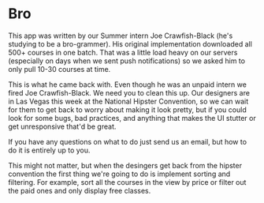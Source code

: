 Bro
===

This app was written by our Summer intern Joe Crawfish-Black (he's studying to be a bro-grammer). His original implementation downloaded all 500+ courses in one batch. That was a little load heavy on our servers (especially on days when we sent push notifications) so we asked him to only pull 10-30 courses at time.

This is what he came back with. Even though he was an unpaid intern we fired Joe Crawfish-Black. We need you to clean this up. Our designers are in Las Vegas this week at the National Hipster Convention, so we can wait for them to get back to worry about making it look pretty, but if you could look for some bugs, bad practices, and anything that makes the UI stutter or get unresponsive that'd be great. 

If you have any questions on what to do just send us an email, but how to do it is entirely up to you.

This might not matter, but when the desingers get back from the hipster convention the first thing we're going to do is implement sorting and filtering. For example, sort all the courses in the view by price or filter out the paid ones and only display free classes.

